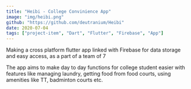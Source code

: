 ```yaml
---
title: "Heibi - College Convinience App"
image: "img/heibi.png"
github: "https://github.com/deutranium/Heibi"
date: 2020-07-04
tags: ["project-item", "Dart", "Flutter", "Firebase", "App"]
---
```

Making a cross platform flutter app linked with Firebase for data storage and easy access, as a part of a team of 7

The app aims to make day to day functions for college student easier with features like managing laundry, getting food from food courts, using amenities like TT, badminton courts etc.
